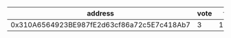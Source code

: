 address|vote|timestamp|signature
---|---|---|---
0x310A6564923BE987fE2d63cf86a72c5E7c418Ab7|3|1601992405|0x33475773ffe6f7d17a0d3073e0190d8f45ce9d5364e0ffcc65f80b2f0f13e85267942661910dd4190d45e42859a88f9a65d6382228ccdd6109482cb820f10dc81b